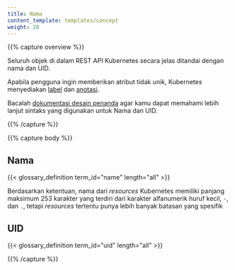 ```yaml
---
title: Nama
content_template: templates/concept
weight: 20
---
```


{{% capture overview %}}

Seluruh objek di dalam REST API Kubernetes secara jelas ditandai dengan nama dan UID.

Apabila pengguna ingin memberikan atribut tidak unik, Kubernetes menyediakan [label](/docs/user-guide/labels) dan [anotasi](/docs/concepts/overview/working-with-objects/annotations/).

Bacalah [dokumentasi desain penanda](https://git.k8s.io/community/contributors/design-proposals/architecture/identifiers.md) agar kamu dapat memahami lebih lanjut sintaks yang digunakan untuk Nama dan UID.

{{% /capture %}}


{{% capture body %}}

## Nama

{{< glossary_definition term_id="name" length="all" >}}

Berdasarkan ketentuan, nama dari _resources_ Kubernetes memiliki panjang maksimum 253 karakter yang terdiri dari karakter alfanumerik huruf kecil, `-`, dan `.`, tetapi *resources* tertentu punya lebih banyak batasan yang spesifik

## UID

{{< glossary_definition term_id="uid" length="all" >}}

{{% /capture %}}
